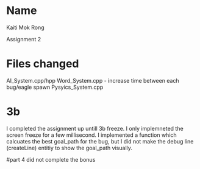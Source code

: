 # Name 
Kaiti Mok Rong

Assignment 2

# Files changed 
AI_System.cpp/hpp 
Word_System.cpp - increase time between each bug/eagle spawn 
Pysyics_System.cpp 


# 3b 
I completed the assignment up untill 3b freeze. 
I only implemneted the screen freeze for a few millisecond. I implemented a function which calcuates the best goal_path for the bug,
but I did not make the debug line (createLine) entitiy to show the goal_path visually.


#part 4
did not complete the bonus
